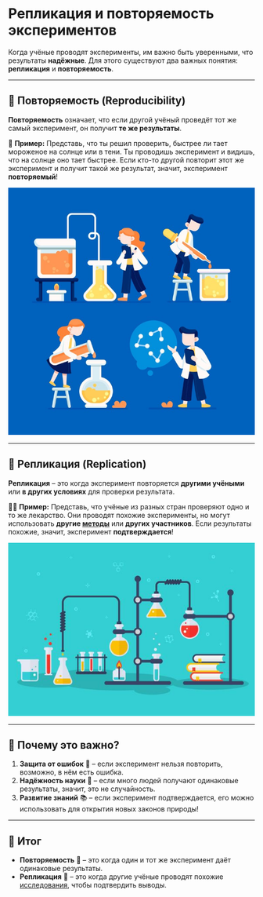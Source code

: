 # Репликация и повторяемость экспериментов

Когда учёные проводят эксперименты, им важно быть уверенными, что результаты **надёжные**. Для этого существуют два важных понятия: **репликация** и **повторяемость**.

---

## 🔁 Повторяемость (Reproducibility)

**Повторяемость** означает, что если другой учёный проведёт тот же самый эксперимент, он получит **те же результаты**.

🧪 **Пример:** Представь, что ты решил проверить, быстрее ли тает мороженое на солнце или в тени. Ты проводишь эксперимент и видишь, что на солнце оно тает быстрее. Если кто-то другой повторит этот же эксперимент и получит такой же результат, значит, эксперимент **повторяемый**!

![Повторяемость эксперимента](images/scientific_experiment.jpg)

---

## 🧪 Репликация (Replication)

**Репликация** – это когда эксперимент повторяется **другими учёными** или **в других условиях** для проверки результата.

👩‍🔬 **Пример:** Представь, что учёные из разных стран проверяют одно и то же лекарство. Они проводят похожие эксперименты, но могут использовать **другие [методы](../scientific-method/scientific-methon.md)** или **других участников**. Если результаты похожие, значит, эксперимент **подтверждается**!

![Репликация эксперимента](images/science_lab.jpg)

---

## 🤔 Почему это важно?

1. **Защита от ошибок** 🧐 – если эксперимент нельзя повторить, возможно, в нём есть ошибка.
2. **Надёжность науки** 🔬 – если много людей получают одинаковые результаты, значит, это не случайность.
3. **Развитие знаний** 📚 – если эксперимент подтверждается, его можно использовать для открытия новых законов природы!

---

## 🔎 Итог

- **Повторяемость** 🔁 – это когда один и тот же эксперимент даёт одинаковые результаты.
- **Репликация** 🧪 – это когда другие учёные проводят похожие [исследования](../data-collection-and-analysis/analysis.md), чтобы подтвердить выводы.
